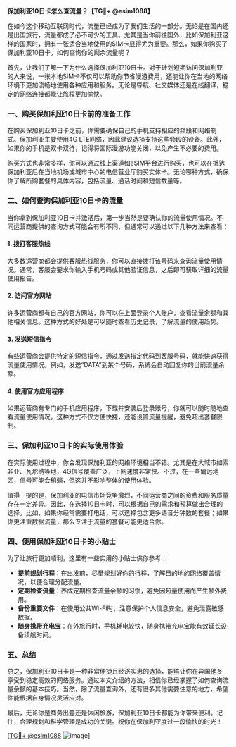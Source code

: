 **保加利亚10日卡怎么查流量？【TG💪+ @esim1088】**

在如今这个移动互联网时代，流量已经成为了我们生活的一部分。无论是在国内还是出国旅行，流量都成了必不可少的工具。尤其是当你前往国外，比如保加利亚这样的国家时，拥有一张适合当地使用的SIM卡显得尤为重要。那么，如果你购买了保加利亚10日卡，如何查询你的剩余流量呢？

首先，让我们了解一下为什么选择保加利亚10日卡。对于计划短期访问保加利亚的人来说，一张本地SIM卡不仅可以帮助你节省漫游费用，还能让你在当地的网络环境下更加流畅地使用各种应用和服务。无论是导航、社交媒体还是在线翻译，稳定的网络连接都能让旅程更加愉快。

### **一、购买保加利亚10日卡前的准备工作**

在购买保加利亚10日卡之前，你需要确保自己的手机支持相应的频段和网络制式。保加利亚主要使用4G LTE网络，因此建议选择支持这些频段的设备。此外，如果你的手机是双卡双待，记得将国际漫游功能关闭，以免产生不必要的费用。

购买方式也非常多样，你可以通过线上渠道如eSIM平台进行购买，也可以在抵达保加利亚后在当地机场或城市中心的电信营业厅购买实体卡。无论哪种方式，确保你了解所购套餐的具体内容，包括流量、通话时间和短信数量等。

### **二、如何查询保加利亚10日卡的流量**

当你拿到保加利亚10日卡并激活后，第一步当然是要确认你的流量使用情况。不同运营商提供的查询方式可能会有所不同，但通常可以通过以下几种方法来查看：

#### **1. 拨打客服热线**
大多数运营商都会提供客服热线服务，你可以直接拨打该号码来查询流量使用情况。通常，客服会要求你输入手机号码或其他验证信息，之后即可获取详细的流量使用报告。

#### **2. 访问官方网站**
许多运营商都有自己的官方网站，你可以在上面登录个人账户，查看流量余额和其他相关信息。这种方式的好处是可以随时查看历史记录，了解流量的使用趋势。

#### **3. 发送短信指令**
有些运营商会提供特定的短信指令，通过发送指定代码到客服号码，就能快速获得流量使用情况。例如，发送“DATA”到某个号码，系统会自动回复你的当前流量余额。

#### **4. 使用官方应用程序**
如果运营商有专门的手机应用程序，下载并安装后登录账号，你就可以随时随地查看流量使用情况。这种方式不仅方便快捷，还能设置流量提醒，避免超出套餐限制。

### **三、保加利亚10日卡的实际使用体验**

在实际使用过程中，你会发现保加利亚的网络环境相当不错。尤其是在大城市如索非亚、瓦尔纳等地，4G信号覆盖广泛，上网速度非常快。不过，在一些偏远地区，信号可能会稍弱，但这并不影响整体的使用体验。

值得一提的是，保加利亚的电信市场竞争激烈，不同运营商之间的资费和服务质量存在一定差异。因此，在选择10日卡时，可以根据自己的需求和预算做出合理的选择。比如，如果你经常需要打电话，可以选择包含更多语音分钟数的套餐；如果你更注重数据流量，那么专注于流量的套餐可能更适合你。

### **四、使用保加利亚10日卡的小贴士**

为了让旅行更加顺利，这里有一些实用的小贴士供你参考：

- **提前规划行程**：在出发前，尽量规划好你的行程，了解目的地的网络覆盖情况，以便合理分配流量。
- **定期检查流量**：养成定期检查流量余额的习惯，避免因超量使用而产生额外费用。
- **备份重要文件**：在使用公共Wi-Fi时，注意保护个人信息安全，避免泄露敏感数据。
- **随身携带充电宝**：在外旅行时，手机耗电较快，随身携带充电宝能有效延长设备续航时间。

### **五、总结**

总之，保加利亚10日卡是一种非常便捷且经济实惠的选择，能够让你在异国他乡享受到稳定高效的网络服务。通过本文介绍的方法，相信你已经掌握了如何查询流量余额的基本技巧。当然，除了流量查询外，还有很多其他需要注意的地方，希望你能根据自身情况灵活应对。

最后，无论你是商务出差还是休闲旅游，保加利亚10日卡都能为你带来便利。记住，合理规划和科学管理是成功的关键。祝你在保加利亚度过一段愉快的时光！

[[TG💪+ @esim1088](https://t.me/s/esim1088) ![Image](https://i.postimg.cc/4NQfJmqS/Snipaste-2025-05-13-00-14-12.png)]